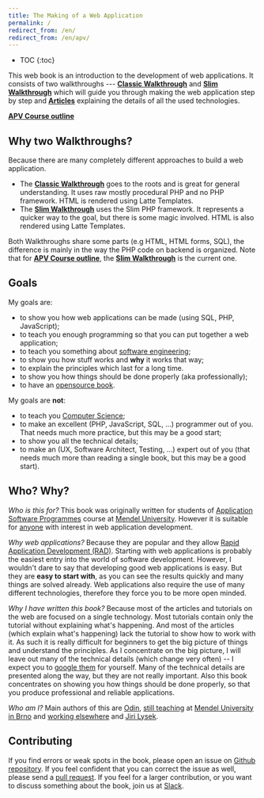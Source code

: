 ```yaml
---
title: The Making of a Web Application
permalink: /
redirect_from: /en/
redirect_from: /en/apv/
---
```


* TOC
{:toc}

This web book is an introduction to the development of web applications. It consists of two
walkthroughs --- [**Classic Walkthrough**](/en/apv/walkthrough/) and [**Slim Walkthrough**](/en/apv/walkthrough-slim/)
which will guide you through making the web application step by step and [**Articles**](/en/apv/articles/) explaining the
details of all the used technologies.

**[APV Course outline](/en/apv/course/)**

## Why two Walkthroughs?
Because there are many completely different approaches to build a web application.

- The [**Classic Walkthrough**](/en/apv/walkthrough/) goes to the roots and is great for general understanding. It uses
raw mostly procedural PHP and no PHP framework. HTML is rendered using Latte Templates.
-  The [**Slim Walkthrough**](/en/apv/walkthrough-slim/) uses the Slim PHP framework. It represents a quicker way to the goal, but there
is some magic involved. HTML is also rendered using Latte Templates.

Both Walkthroughs share some parts (e.g HTML, HTML forms, SQL), the difference is mainly in the way the PHP code on
backend is organized.
Note that for **[APV Course outline](/en/apv/course/)**, the [**Slim Walkthrough**](/en/apv/walkthrough-slim/) is the current one.

## Goals
My goals are:

- to show you how web applications can be made (using SQL, PHP, JavaScript);
- to teach you enough programming so that you can put together a web application;
- to teach you something about [software engineering](/en/apv/articles/programming/#software-engineering);
- to show you how stuff works and **why** it works that way;
- to explain the principles which last for a long time.
- to show you how things should be done properly (aka professionally);
- to have an [opensource book](https://github.com/ujpef/site).

My goals are **not**:

- to teach you [Computer Science](/en/apv/articles/programming/#computer-science);
- to make an excellent (PHP, JavaScript, SQL, ...) programmer out of you. That needs much more practice, but this
may be a good start;
- to show you all the technical details;
- to make an (UX, Software Architect, Testing, ...) expert out of you (that needs much more than reading a single book,
but this may be a good start).

## Who? Why?
*Who is this for?* This book was originally written for students of
[Application Software Programmes](http://ects-prog.mendelu.cz/en/plan6937/predmet88060) course
at [Mendel University](https://is.mendelu.cz/). However it is suitable for [anyone](/en/apv/course/not-a-student)
with interest in web application development.

*Why web applications?* Because they are popular and they
allow [Rapid Application Development (RAD)](https://en.wikipedia.org/wiki/Rapid_application_development).
Starting with web applications is probably the easiest entry into the world of software development.
However, I wouldn't dare to say that developing good web applications is easy. But they are **easy to
start with**, as you can see the results quickly and many things are solved already. Web applications
also require the use of many different technologies, therefore they force you to be more open minded.

*Why I have written this book?* Because most of the articles and tutorials on the web are focused on a single technology.
Most tutorials contain only the tutorial without explaining what's happening. And most of the articles (which
explain what's happening) lack the tutorial to show how to work with it. As such it is really difficult for
beginners to get the big picture of things and understand the principles. As I concentrate on the
big picture, I will leave out many of the technical details (which change very often) -- I expect
you to [google them](http://lmgtfy.com/) for yourself. Many of the technical details are presented
along the way, but they are not really important. Also this book concentrates on showing you how things
should be done properly, so that you produce professional and reliable applications.

*Who am I?* Main authors of this are [Odin](https://github.com/odinuv), [still teaching](http://is.mendelu.cz/lide/clovek.pl?id=22586)
at [Mendel University in Brno](http://mendelu.cz/en/) and [working elsewhere](https://linkedin.com/in/odinuv)
and [Jiri Lysek](http://is.mendelu.cz/lide/clovek.pl?id=54010).

## Contributing
If you find errors or weak spots in the book, please open an issue on [Github repository](https://github.com/ujpef/site/issues). If you feel
confident that you can correct the issue as well, please send a
[pull request](https://help.github.com/articles/using-pull-requests/). If you feel for
a larger contribution, or you want to discuss something about the book, join us at [Slack](todo).

